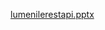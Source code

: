 
[lumenilerestapi.pptx](https://github.com/Hudanurediz/developing-rest-api-with-lumen/files/11221629/lumenilerestapi.pptx)
